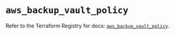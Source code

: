 # `aws_backup_vault_policy`

Refer to the Terraform Registry for docs: [`aws_backup_vault_policy`](https://registry.terraform.io/providers/hashicorp/aws/5.94.1/docs/resources/backup_vault_policy).
